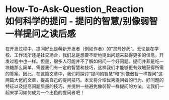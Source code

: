 How-To-Ask-Question_Reaction<br>
如何科学的提问 - 提问的智慧/别像弱智一样提问之读后感
===
在开发过程中，提问好比是萌新开发者（例如作者）的“灵丹妙药”。无论是在学校、工作场所还是社交场合，我们总是想要不断地提出问题来获得更多的信息，开发过程中也一样。但是，很多人可能并不了解如何问一个好问题。提问并非是吃一块糖那么简单，需要我们有一定的智慧和技巧，这样我们才能够更有效地获得所需的答案。因此，在这篇文章中，我们将探讨“提问的智慧”和“别像弱智一样提问”这两篇大佬的文章，提高自己的提问技巧。本文将介绍优秀提问者的行为、好问题的特征以及提高问题质量的技巧，并提供一些避免像弱智一样提问的方法。让我们一起来学习如何成为一个出色的提问者吧！
